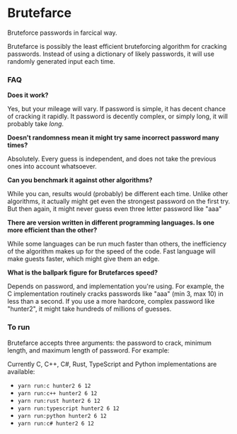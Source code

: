 # Brutefarce

Bruteforce passwords in farcical way.

Brutefarce is possibly the least efficient bruteforcing algorithm for cracking passwords. Instead of using a dictionary of likely passwords, it will use randomly generated input each time.

### FAQ
**Does it work?**

Yes, but your mileage will vary. If password is simple, it has decent chance of cracking it rapidly. It password is decently complex, or simply long, it will probably take _long_.

**Doesn't randomness mean it might try same incorrect password many times?**

Absolutely. Every guess is independent, and does not take the previous ones into account whatsoever.

**Can you benchmark it against other algorithms?**

While you can, results would (probably) be different each time. Unlike other algorithms, it actually might get even the strongest password on the first try. But then again, it might never guess even three letter password like "aaa"

**There are version written in different programming languages. Is one more efficient than the other?**

While some languages can be run much faster than others, the inefficiency of the algorithm makes up for the speed of the code. Fast language will make guests faster, which might give them an edge.

**What is the ballpark figure for Brutefarces speed?**

Depends on password, and implementation you're using. For example, the C implementation routinely cracks passwords like "aaa" (min 3, max 10) in less than a second. If you use a more hardcore, complex password like "hunter2", it might take hundreds of millions of guesses.

### To run

Brutefarce accepts three arguments: the password to crack, minimum length, and maximum length of password. For example:

Currently C, C++, C#, Rust, TypeScript and Python implementations are available:
- `yarn run:c hunter2 6 12`
- `yarn run:c++ hunter2 6 12`
- `yarn run:rust hunter2 6 12`
- `yarn run:typescript hunter2 6 12`
- `yarn run:python hunter2 6 12`
- `yarn run:c# hunter2 6 12`